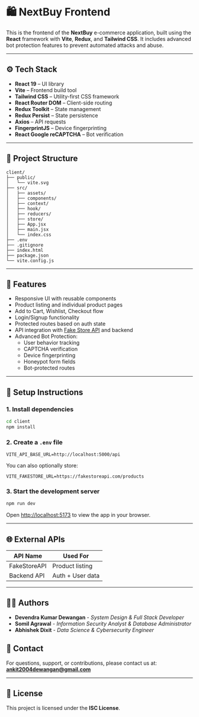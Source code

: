 # 🛍️ NextBuy Frontend

This is the frontend of the **NextBuy** e-commerce application, built using the **React** framework with **Vite**, **Redux**, and **Tailwind CSS**. It includes advanced bot protection features to prevent automated attacks and abuse.

---

## ⚙️ Tech Stack

- **React 19** – UI library
- **Vite** – Frontend build tool
- **Tailwind CSS** – Utility-first CSS framework
- **React Router DOM** – Client-side routing
- **Redux Toolkit** – State management
- **Redux Persist** – State persistence
- **Axios** – API requests
- **FingerprintJS** – Device fingerprinting
- **React Google reCAPTCHA** – Bot verification

---

## 📁 Project Structure

```
client/
├── public/
│   └── vite.svg
├── src/
│   ├── assets/
│   ├── components/
│   ├── context/
│   ├── hook/
│   ├── reducers/
│   ├── store/
│   ├── App.jsx
│   ├── main.jsx
│   └── index.css
├── .env
├── .gitignore
├── index.html
├── package.json
└── vite.config.js
```

---

## 🧪 Features

- Responsive UI with reusable components
- Product listing and individual product pages
- Add to Cart, Wishlist, Checkout flow
- Login/Signup functionality
- Protected routes based on auth state
- API integration with [Fake Store API](https://fakestoreapi.com/) and backend
- Advanced Bot Protection:
  - User behavior tracking
  - CAPTCHA verification
  - Device fingerprinting
  - Honeypot form fields
  - Bot-protected routes

---

## 🔧 Setup Instructions

### 1. Install dependencies

```bash
cd client
npm install
```

### 2. Create a `.env` file

```
VITE_API_BASE_URL=http://localhost:5000/api
```

You can also optionally store:
```
VITE_FAKESTORE_URL=https://fakestoreapi.com/products
```

### 3. Start the development server

```bash
npm run dev
```

Open [http://localhost:5173](http://localhost:5173) to view the app in your browser.

---

## 🌐 External APIs

| API Name       | Used For        |
|----------------|-----------------|
| FakeStoreAPI   | Product listing |
| Backend API    | Auth + User data|

---

## 👨‍💻 Authors

- **Devendra Kumar Dewangan** - *System Design & Full Stack Developer*
- **Somil Agrawal** - *Information Security Analyst & Database Administrator*
- **Abhishek Dixit** - *Data Science & Cybersecurity Engineer*

## 📧 Contact

For questions, support, or contributions, please contact us at:
**ankit2004dewangan@gmail.com**

---

## 📄 License

This project is licensed under the **ISC License**.
